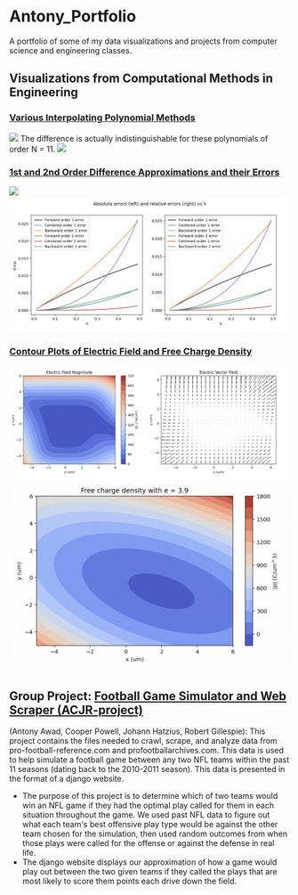 # Antony_Portfolio
A portfolio of some of my data visualizations and projects from computer science and engineering classes. 

## Visualizations from Computational Methods in Engineering
### [Various Interpolating Polynomial Methods](https://github.com/antony-git/antony-git/blob/main/Engineering/Computational_methods.py)
<img src="/Engineering/Screen%20Shot%202022-02-07%20at%2010.43.32%20PM.png" width="500"/>
The difference is actually indistinguishable for these polynomials of order N = 11.
<img src="/Engineering/Screen%20Shot%202022-02-07%20at%2010.44.24%20PM.png" width="500"/>

### [1st and 2nd Order Difference Approximations and their Errors](https://github.com/antony-git/antony-git/blob/main/Engineering/Computational_methods.py)
<img src="/antony-git/antony-git/blob/main/Engineering/Screen%20Shot%202022-02-07%20at%2010.48.02%20PM.png" width="500"/>
<img src="https://github.com/antony-git/antony-git/blob/main/Engineering/Screen%20Shot%202022-02-07%20at%2010.46.05%20PM.png" width="500"/>

### [Contour Plots of Electric Field and Free Charge Density](https://github.com/antony-git/antony-git/blob/main/Engineering/Computational_methods.py)
<img src="https://github.com/antony-git/antony-git/blob/main/Engineering/Screen%20Shot%202022-02-07%20at%2010.49.10%20PM.png" width="500"/>
<img src="https://github.com/antony-git/antony-git/blob/main/Engineering/Screen%20Shot%202022-02-07%20at%2010.49.29%20PM.png" width="500"/>


## Group Project: [Football Game Simulator and Web Scraper (ACJR-project)](https://github.com/antony-git/antony-git/tree/main/acjr-project-master-421b28c945b266cd97de1031bc8043d81ff8a86c)
(Antony Awad, Cooper Powell, Johann Hatzius, Robert Gillespie): This project contains the files needed to crawl, scrape, and analyze data from pro-football-reference.com and profootballarchives.com. This data is used to help simulate a football game between any two NFL teams within the past 11 seasons (dating back to the 2010-2011 season). This data is presented in the format of a django website. 
- The purpose of this project is to determine which of two teams would win an NFL game if they had the optimal play called for them in each situation throughout the game. We used past NFL data to figure out what each team's best offensive play type would be against the other team chosen for the simulation, then used random outcomes from when those plays were called for the offense or against the defense in real life. 
- The django website displays our approximation of how a game would play out between the two given teams if they called the plays that are most likely to score them points each drive down the field.

